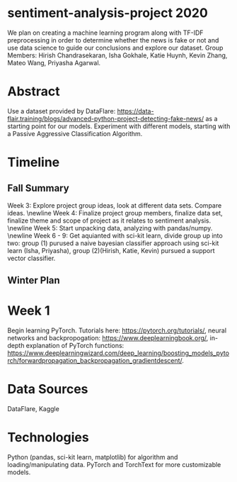 # sentiment-analysis-project 2020
We plan on creating a machine learning program along with TF-IDF preprocessing in order to determine whether the news is fake or not and use data science to guide our conclusions and explore our dataset. Group Members: Hirish Chandrasekaran, Isha Gokhale, Katie Huynh, Kevin Zhang, Mateo Wang, Priyasha Agarwal.

# Abstract
Use a dataset provided by DataFlare: <a href="url">https://data-flair.training/blogs/advanced-python-project-detecting-fake-news/</a> as a starting point for our models. Experiment with different models, starting with a Passive Aggressive Classification Algorithm.

# Timeline
## Fall Summary
Week 3: Explore project group ideas, look at different data sets. Compare ideas. \newline
Week 4: Finalize project group members, finalize data set, finalize theme and scope of project as it relates to sentiment analysis. \newline
Week 5: Start unpacking data, analyzing with pandas/numpy. \newline
Week 6 - 9: Get aquianted with sci-kit learn, divide group up into two: group (1) purused a naive bayesian classifier approach using sci-kit learn (Isha, Priyasha), group (2)(Hirish, Katie, Kevin) pursued a support vector classifier.

## Winter Plan
# Week 1
Begin learning PyTorch. Tutorials here: https://pytorch.org/tutorials/, neural networks and backpropogation:  https://www.deeplearningbook.org/, in-depth explanation of PyTorch functions:  https://www.deeplearningwizard.com/deep_learning/boosting_models_pytorch/forwardpropagation_backpropagation_gradientdescent/.

# Data Sources
DataFlare, Kaggle

# Technologies
Python (pandas, sci-kit learn, matplotlib) for algorithm and loading/manipulating data. PyTorch and TorchText for more customizable models.


